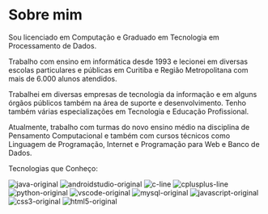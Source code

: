 
# Sobre mim

Sou licenciado em Computação e Graduado em Tecnologia em Processamento de Dados.

Trabalho com ensino em informática desde 1993 e lecionei em diversas escolas particulares e públicas em Curitiba e Região Metropolitana com mais de 6.000 alunos atendidos.

Trabalhei em diversas empresas de tecnologia da informação e em alguns órgãos públicos também na área de suporte e desenvolvimento. 
Tenho também várias especializações em Tecnologia e Educação Profissional.

Atualmente, trabalho com turmas do novo ensino médio na disciplina de Pensamento Computacional e também com cursos técnicos como Linguagem de Programação, Internet e Programação para Web e Banco de Dados.

Tecnologias que Conheço:

![java-original](https://user-images.githubusercontent.com/107948204/175788229-dae0c930-1de5-4d7b-a602-cc9c3caa7309.png)
![androidstudio-original](https://user-images.githubusercontent.com/107948204/175788230-94d57998-d631-4012-ac28-4af104c4020e.png)
![c-line](https://user-images.githubusercontent.com/107948204/175788231-f58fd06f-78ca-4778-9cbb-f1e9585b1608.png)
![cplusplus-line](https://user-images.githubusercontent.com/107948204/175788232-8879d90b-1f53-4b8c-a9c3-de4730ab1767.png)
![python-original](https://user-images.githubusercontent.com/107948204/175788235-475700e1-d97e-4758-9cba-10bfc63906ba.png)
![vscode-original](https://user-images.githubusercontent.com/107948204/175788236-7a5a9dea-1971-4b6a-a31a-ff202fb74af6.png)
![mysql-original](https://user-images.githubusercontent.com/107948204/175788237-fb98fc83-169a-4c0b-bfa3-21c7245be9c6.png)
![javascript-original](https://user-images.githubusercontent.com/107948204/175788111-b1d2d6f6-1839-40ef-8a9a-a5644829e763.png)
![css3-original](https://user-images.githubusercontent.com/107948204/175788227-e44b5eb8-726f-4366-a97c-42b902bbed0b.png)
![html5-original](https://user-images.githubusercontent.com/107948204/175788228-f44519b9-8452-4401-9da0-9530d89831cc.png)
